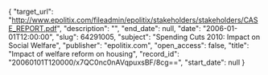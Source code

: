 {
  "target_url": "http://www.epolitix.com/fileadmin/epolitix/stakeholders/stakeholders/CASE_REPORT.pdf", 
  "description": "", 
  "end_date": null, 
  "date": "2006-01-01T12:00:00", 
  "slug": 64291005, 
  "subject": "Spending Cuts 2010: Impact on Social Welfare", 
  "publisher": "epolitix.com", 
  "open_access": false, 
  "title": "Impact of welfare reform on housing", 
  "record_id": "20060101T120000/x7QC0nc0nAVqpuxsBF/8cg==", 
  "start_date": null
}

